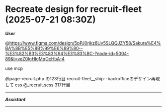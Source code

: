 <!-- Generated by SpecStory -->

# Recreate design for recruit-fleet (2025-07-21 08:30Z)

_**User**_

@https://www.figma.com/design/5pPJ0rjkz8Uv5SLQQJZY58/Sakura%E4%BA%8B%E5%8B%99%E6%89%80--%E3%82%B3%E3%83%94%E3%83%BC-?node-id=5004-89&t=veZ0IgHlgMqOcHbA-4 


use mcp

@page-recruit.php の123行目
recruit-fleet__ship--backofficeのデザイン再現して
css
@_recruit.scss 317行目

---

_**Assistant**_



---

